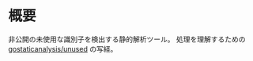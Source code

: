 # 概要
非公開の未使用な識別子を検出する静的解析ツール。
処理を理解するための[gostaticanalysis/unused](https://github.com/gostaticanalysis/unused) の写経。

